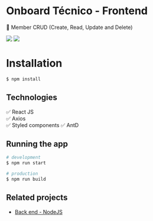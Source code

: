 # Onboard Técnico - Frontend
:wrench: Member CRUD (Create, Read, Update and Delete)

<img src="https://i.imgur.com/xQuVmhY.png" />
<img src="https://i.imgur.com/eJKAZ9y.png" />
 
# Installation

```bash
$ npm install
```

## Technologies

:white_check_mark: React JS\
:white_check_mark: Axios\
:white_check_mark: Styled components
:white_check_mark: AntD

## Running the app

```bash
# development
$ npm run start

# production
$ npm run build
```

## Related projects

- [Back end - NodeJS](https://github.com/mateuschaves/onboard-tecnico-api)

